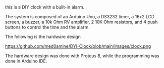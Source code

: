 this is a DIY clock with a built-in alarm.

The system is composed of an Arduino Uno, a DS3232 timer, a 16x2 LCD screen, a buzzer, a 10k Ohm RV amplifier, 2 10K Ohm resistors, and 4 push buttons to control the time and the alarm.

The following is the hardware design

https://github.com/med0amine/DYI-Clock/blob/main/images/clock.png

The hardware design was done with Proteus 8, while the programming was done in Arduino IDE.


